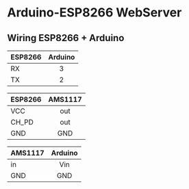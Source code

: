 # Arduino-ESP8266 WebServer

## Wiring ESP8266 + Arduino

| ESP8266 | Arduino | 
| ------- |:-------:|
| RX | 3 |
| TX | 2 |

| ESP8266 | AMS1117 | 
| ------- |:-------:|
| VCC | out |
| CH_PD | out |
| GND | GND |


| AMS1117 | Arduino | 
| ------- |:-------:|
| in | Vin |
| GND | GND |
